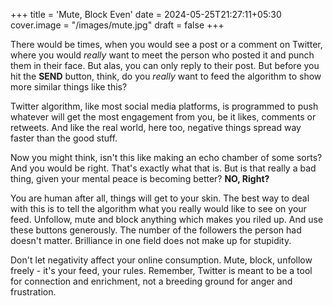 +++
title = 'Mute, Block Even'
date = 2024-05-25T21:27:11+05:30
cover.image = "/images/mute.jpg"
draft = false
+++

There would be times, when you would see a post or a comment on Twitter, where you would *really* want to meet the person who posted it and punch them in their face. But alas, you can only reply to their post. But before you hit the **SEND** button, think, do you *really* want to feed the algorithm to show more similar things like this?

Twitter algorithm, like most social media platforms, is programmed to push whatever will get the most engagement from you, be it likes, comments or retweets. And like the real world, here too, negative things spread way faster than the good stuff.

Now you might think, isn't this like making an echo chamber of some sorts? And you would be right. That's exactly what that is. But is that really a bad thing, given your mental peace is becoming better? **NO, Right?**

You are human after all, things will get to your skin. The best way to deal with this is to tell the algorithm what you really would like to see on your feed. Unfollow, mute and block anything which makes you riled up. And use these buttons generously. 
The number of the followers the person had doesn't matter. Brilliance in one field does not make up for stupidity.

Don't let negativity affect your online consumption. Mute, block, unfollow freely - it's your feed, your rules. Remember, Twitter is meant to be a tool for connection and enrichment, not a breeding ground for anger and frustration.


